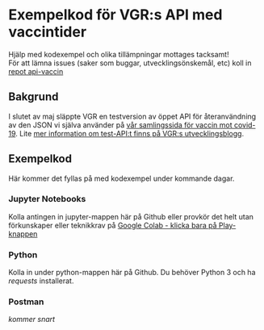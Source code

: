 # Exempelkod för VGR:s API med vaccintider

Hjälp med kodexempel och olika tillämpningar mottages tacksamt!  
För att lämna issues (saker som buggar, utvecklingsönskemål, etc) koll in [repot api-vaccin](https://github.com/Vastra-Gotalandsregionen/api-vaccin/)

## Bakgrund
I slutet av maj släppte VGR en testversion av öppet API för återanvändning av den JSON vi själva använder 
på [vår samlingssida för vaccin mot covid-19](https://www.vgregion.se/ov/vaccinationstider/bokningsbara-tider/). 
Lite [mer information om test-API:t finns på VGR:s utvecklingsblogg](https://vgrblogg.se/utveckling/2021/05/27/hjalp-vgr-testa-vart-api-med-oppna-vaccintider/).

## Exempelkod
Här kommer det fyllas på med kodexempel under kommande dagar.

### Jupyter Notebooks
Kolla antingen in jupyter-mappen här på Github eller provkör det helt utan förkunskaper eller teknikkrav på [Google Colab - klicka bara på Play-knappen](https://colab.research.google.com/drive/1O0LZNOAaMEu8FonnN6odtP7C6t7JCxhD?usp=sharing)

### Python
Kolla in under python-mappen här på Github. Du behöver Python 3 och ha *requests* installerat.

### Postman
*kommer snart*
